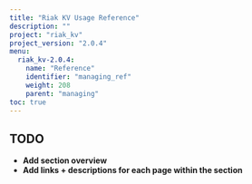 ```yaml
---
title: "Riak KV Usage Reference"
description: ""
project: "riak_kv"
project_version: "2.0.4"
menu:
  riak_kv-2.0.4:
    name: "Reference"
    identifier: "managing_ref"
    weight: 208
    parent: "managing"
toc: true
---
```


## TODO

- **Add section overview**
- **Add links + descriptions for each page within the section**
